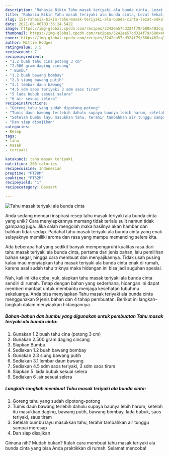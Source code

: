 ```yaml
---
description: "Rahasia Bikin Tahu masak teriyaki ala bunda cinta, Lezat Sekali"
title: "Rahasia Bikin Tahu masak teriyaki ala bunda cinta, Lezat Sekali"
slug: 151-rahasia-bikin-tahu-masak-teriyaki-ala-bunda-cinta-lezat-sekali
date: 2021-06-06T03:36:24.542Z
image: https://img-global.cpcdn.com/recipes/3242ea57cd324f79/680x482cq70/tahu-masak-teriyaki-ala-bunda-cinta-foto-resep-utama.jpg
thumbnail: https://img-global.cpcdn.com/recipes/3242ea57cd324f79/680x482cq70/tahu-masak-teriyaki-ala-bunda-cinta-foto-resep-utama.jpg
cover: https://img-global.cpcdn.com/recipes/3242ea57cd324f79/680x482cq70/tahu-masak-teriyaki-ala-bunda-cinta-foto-resep-utama.jpg
author: Mittie Hodges
ratingvalue: 3.5
reviewcount: 7
recipeingredient:
- "1.2 buah tahu cina potong 3 cm"
- "2.500 gram daging cincang"
- " Bumbu"
- "1.2 buah bawang bombay"
- "2.3 siung bawang putih"
- "3.1 lembar daun bawang"
- "4.5 sdm saos teriyaki 3 sdm saos tiram"
- "5 lada bubuk sesuai selera"
- "6 air sesuai selera"
recipeinstructions:
- "Goreng tahu yang sudah dipotong-potong"
- "Tumis daun bawang terlebih dahulu supaya baunya lebih harum, setelah itu masukkan daging, bawang putih, bawang bombay, lada bubuk, saos teriyaki, saus tiram"
- "Setelah bumbu layu masukkan tahu, terahir tambahkan air tunggu sampai meresap"
- "Dan siap disajikan"
categories:
- Resep
tags:
- tahu
- masak
- teriyaki

katakunci: tahu masak teriyaki 
nutrition: 260 calories
recipecuisine: Indonesian
preptime: "PT28M"
cooktime: "PT52M"
recipeyield: "1"
recipecategory: Dessert

---
```



![Tahu masak teriyaki ala bunda cinta](https://img-global.cpcdn.com/recipes/3242ea57cd324f79/680x482cq70/tahu-masak-teriyaki-ala-bunda-cinta-foto-resep-utama.jpg)

Anda sedang mencari inspirasi resep tahu masak teriyaki ala bunda cinta yang unik? Cara menyiapkannya memang tidak terlalu sulit namun tidak gampang juga. Jika salah mengolah maka hasilnya akan hambar dan bahkan tidak sedap. Padahal tahu masak teriyaki ala bunda cinta yang enak selayaknya memiliki aroma dan rasa yang mampu memancing selera kita.

Ada beberapa hal yang sedikit banyak mempengaruhi kualitas rasa dari tahu masak teriyaki ala bunda cinta, pertama dari jenis bahan, lalu pemilihan bahan segar, hingga cara membuat dan menyajikannya. Tidak usah pusing kalau mau menyiapkan tahu masak teriyaki ala bunda cinta enak di rumah, karena asal sudah tahu triknya maka hidangan ini bisa jadi suguhan spesial.




Nah, kali ini kita coba, yuk, siapkan tahu masak teriyaki ala bunda cinta sendiri di rumah. Tetap dengan bahan yang sederhana, hidangan ini dapat memberi manfaat untuk membantu menjaga kesehatan tubuhmu sekeluarga. Anda bisa menyiapkan Tahu masak teriyaki ala bunda cinta menggunakan 9 jenis bahan dan 4 tahap pembuatan. Berikut ini langkah-langkah dalam menyiapkan hidangannya.

<!--inarticleads1-->

##### Bahan-bahan dan bumbu yang digunakan untuk pembuatan Tahu masak teriyaki ala bunda cinta:

1. Gunakan 1.2 buah tahu cina (potong 3 cm)
1. Gunakan 2.500 gram daging cincang
1. Siapkan  Bumbu
1. Sediakan 1.2 buah bawang bombay
1. Gunakan 2.3 siung bawang putih
1. Sediakan 3.1 lembar daun bawang
1. Sediakan 4.5 sdm saos teriyaki, 3 sdm saos tiram
1. Siapkan 5 .lada bubuk sesuai selera
1. Sediakan 6 .air sesuai selera




<!--inarticleads2-->

##### Langkah-langkah membuat Tahu masak teriyaki ala bunda cinta:

1. Goreng tahu yang sudah dipotong-potong
1. Tumis daun bawang terlebih dahulu supaya baunya lebih harum, setelah itu masukkan daging, bawang putih, bawang bombay, lada bubuk, saos teriyaki, saus tiram
1. Setelah bumbu layu masukkan tahu, terahir tambahkan air tunggu sampai meresap
1. Dan siap disajikan




Gimana nih? Mudah bukan? Itulah cara membuat tahu masak teriyaki ala bunda cinta yang bisa Anda praktikkan di rumah. Selamat mencoba!
